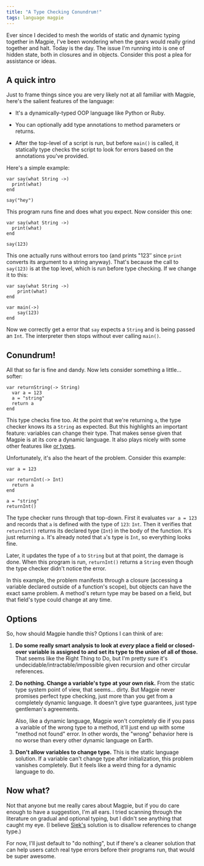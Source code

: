 ```yaml
---
title: "A Type Checking Conundrum!"
tags: language magpie
---
```


Ever since I decided to mesh the worlds of static and dynamic typing together in
Magpie, I've been wondering when the gears would really grind together and halt.
Today is the day. The issue I'm running into is one of hidden state, both in
closures and in objects. Consider this post a plea for assistance or ideas.

## A quick intro

Just to frame things since you are very likely not at all familiar with
Magpie, here's the salient features of the language:

*   It's a dynamically-typed OOP language like Python or Ruby.

*   You can optionally add type annotations to method parameters or returns.

*   After the top-level of a script is run, but before `main()` is called, it
    statically type checks the script to look for errors based on the
    annotations you've provided.

Here's a simple example:

```magpie
var say(what String ->)
  print(what)
end

say("hey")
```

This program runs fine and does what you expect. Now consider this one:

```magpie
var say(what String ->)
  print(what)
end

say(123)
```

This one actually runs without errors too (and prints "123″ since `print`
converts its argument to a string anyway). That's because the call to `say(123)`
is at the top level, which is run before type checking. If we change it to this:

```magpie
var say(what String ->)
    print(what)
end

var main(->)
    say(123)
end
```

Now we correctly get a error that `say` expects a `String` and is being passed
an `Int`. The interpreter then stops without ever calling `main()`.

## Conundrum!

All that so far is fine and dandy. Now lets consider something a little...
softer:

```magpie
var returnString(-> String)
  var a = 123
  a = "string"
  return a
end
```

This type checks fine too. At the point that we're returning `a`, the type
checker knows its a `String` as expected. But this highlights an important
feature: variables can change their type. That makes sense given that Magpie is
at its core a dynamic language. It also plays nicely with some other features
like [or types][].

[or types]: /2010/08/23/void-null-maybe-and-nothing/

Unfortunately, it's also the heart of the problem. Consider this example:

```magpie
var a = 123

var returnInt(-> Int)
  return a
end

a = "string"
returnInt()
```

The type checker runs through that top-down. First it evaluates `var a = 123`
and records that `a` is defined with the type of `123`: `Int`. Then it verifies
that `returnInt()` returns its declared type (`Int`) in the body of the
function. It's just returning `a`. It's already noted that `a`'s type is `Int`,
so everything looks fine.

Later, it updates the type of `a` to `String` but at that point, the damage is
done. When this program is run, `returnInt()` returns a `String` even though the
type checker didn't notice the error.

In this example, the problem manifests through a closure (accessing a variable
declared outside of a function's scope), but objects can have the exact same
problem. A method's return type may be based on a field, but that field's type
could change at any time.

## Options

So, how should Magpie handle this? Options I can think of are:

1.  **Do some really smart analysis to look at *every* place a field or
    closed-over variable is assigned to and set its type to the union of all of
    those.** That seems like the Right Thing to Do, but I'm pretty sure it's
    undecidable/intractable/impossible given recursion and other circular
    references.

2.  **Do nothing. Change a variable's type at your own risk.** From the static
    type system point of view, that seems... dirty. But Magpie never promises
    perfect type checking, just more than you get from a completely dynamic
    language. It doesn't give type guarantees, just type gentleman's agreements.

    Also, like a dynamic language, Magpie won't completely die if you pass a
    variable of the wrong type to a method, it'll just end up with some "method
    not found" error. In other words, the "wrong" behavior here is no worse than
    every other dynamic language on Earth.

3.  **Don't allow variables to change type.** This is the static language
    solution. If a variable can't change type after initialization, this problem
    vanishes completely. But it feels like a weird thing for a dynamic language
    to do.

## Now what?

Not that anyone but me really cares about Magpie, but if you do care enough to
have a suggestion, I'm all ears. I tried scanning through the literature on
gradual and optional typing, but I didn't see anything that caught my eye. (I
believe [Siek's][gradual] solution is to disallow references to change type.)

[gradual]: http://ecee.colorado.edu/~siek/gradualtyping.html

For now, I'll just default to "do nothing", but if there's a cleaner solution
that can help users catch real type errors before their programs run, that would
be super awesome.
